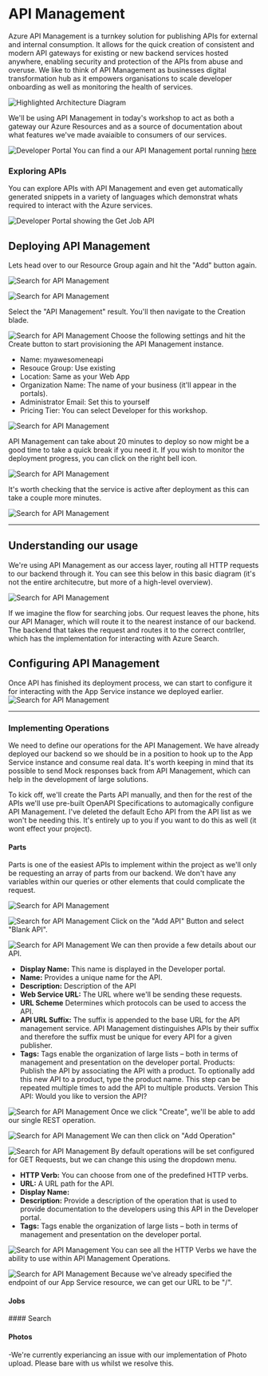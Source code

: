 # API Management
Azure API Management is a turnkey solution for publishing APIs for external and internal consumption. It allows for the quick creation of consistent and modern API gateways for existing or new backend services hosted anywhere, enabling security and protection of the APIs from abuse and overuse. We like to think of API Management as businesses digital transformation hub as it empowers organisations to scale developer onboarding as well as monitoring the health of services. 

![Highlighted Architecture Diagram](Assets/HighlightedArchitecture.png)

We'll be using API Management in today's workshop to act as both a gateway our Azure Resources and as a source of documentation about what features we've made avaiaible to consumers of our services. 

![Developer Portal](Assets/DeveloperPortal.png)
You can find a our API Management portal running [here](https://contosomaintenance.portal.azure-api.net/)

### Exploring APIs
You can explore APIs with API Management and even get automatically generated snippets in a variety of languages which demonstrat whats required to interact with the Azure services. 

![Developer Portal showing the Get Job API](Assets/DeveloperPortalApiView.png)

## Deploying API Management 
Lets head over to our Resource Group again and hit the "Add" button again. 

![Search for API Management](Assets/SearchForApiManagement.png)

![Search for API Management](Assets/ApiManagmentSearchResults.png)

Select the "API Management" result. You'll then navigate to the Creation blade. 
    
![Search for API Management](Assets/ApiManagementFillInfo.png)
Choose the following settings and hit the Create button to start provisioning the API Management instance.

* Name: myawesomeneapi
* Resouce Group: Use existing
* Location: Same as your Web App
* Organization Name: The name of your business (it'll appear in the portals). 
* Administrator Email: Set this to yourself
* Pricing Tier: You can select Developer for this workshop. 

![Search for API Management](Assets/DeploymentProgress.png)

API Management can take about 20 minutes to deploy so now might be a good time to take a quick break if you need it. If you wish to monitor the deployment progress, you can click on the right bell icon. 

![Search for API Management](Assets/DeploymentProgress.png)


It's worth checking that the service is active after deployment as this can take a couple more minutes. 

![Search for API Management](Assets/ActivatingService.png)

---

## Understanding our usage
We're using API Management as our access layer, routing all HTTP requests to our backend through it. You can see this below in this basic diagram (it's not the entire architecutre, but more of a high-level overview). 

![Search for API Management](Assets/RequestFlow.png)

If we imagine the flow for searching jobs. Our request leaves the phone, hits our API Manager, which will route it to the nearest instance of our backend. The backend that takes the request and routes it to the correct contrller, which has the implementation for interacting with Azure Search. 

## Configuring API Management
Once API has finished its deployment process, we can start to configure it for interacting with the App Service instance we deployed earlier. 
![Search for API Management](Assets/Deployed.png)

---
### Implementing Operations
We need to define our operations for the API Management. We have already deployed our backend so we should be in a position to hook up to the App Service instance and consume real data. It's worth keeping in mind that its possible to send Mock responses back from API Management, which can help in the development of large solutions. 

To kick off, we'll create the Parts API manually, and then for the rest of the APIs we'll use pre-built OpenAPI Specifications to automagically configure API Management. I've deleted the default Echo API from the API list as we won't be needing this. It's entirely up to you if you want to do this as well (it wont effect your project). 

#### Parts
Parts is one of the easiest APIs to implement within the project as we'll only be requesting an array of parts from our backend. We don't have any variables within our queries or other elements that could complicate the request. 

![Search for API Management](Assets/AddAPIPartsFirstStep.png)

![Search for API Management](Assets/CreateBlankAPI.png)
Click on the "Add API" Button and select "Blank API".

![Search for API Management](Assets/AddingPartsAPI.png)
We can then provide a few details about our API.

* **Display Name:** This name is displayed in the Developer portal.
* **Name:** Provides a unique name for the API.
* **Description:** Description of the API
* **Web Service URL:** The URL where we'll be sending these requests.
* **URL Scheme** Determines which protocols can be used to access the API.
* **API URL Suffix:** The suffix is appended to the base URL for the API management service. API Management distinguishes APIs by their suffix and therefore the suffix must be unique for every API for a given publisher.
* **Tags:** Tags enable the organization of large lists – both in terms of management and presentation on the developer portal.
Products: Publish the API by associating the API with a product. To optionally add this new API to a product, type the product name. This step can be repeated multiple times to add the API to multiple products.
Version This API: Would you like to version the API?

![Search for API Management](Assets/NewAPIPartsComplete.png)
Once we click "Create", we'll be able to add our single REST operation. 

![Search for API Management](Assets/EmptyPartsAPI.png)
We can then click on "Add Operation"

![Search for API Management](Assets/CreatePartsGETOperation.png)
By default operations will be set configured for GET Requests, but we can change this using the dropdown menu. 

* **HTTP Verb:** You can choose from one of the predefined HTTP verbs.
* **URL:** A URL path for the API.
* **Display Name:**
* **Description:** Provide a description of the operation that is used to provide documentation to the developers using this API in the Developer portal.
* **Tags:** Tags enable the organization of large lists – both in terms of management and presentation on the developer portal.

![Search for API Management](Assets/PartsOperatoinsTypeDropdown.png)
You can see all the HTTP Verbs we have the ability to use within API Management Operations. 

![Search for API Management](Assets/PartsOperationFilledIn.png)
Because we've already specified the endpoint of our App Service resource, we can get our URL to be "/". 
 

#### Jobs


#### Search


#### Photos
-We're currently experiancing an issue with our implementation of Photo upload. Please bare with us whilst we resolve this. 
